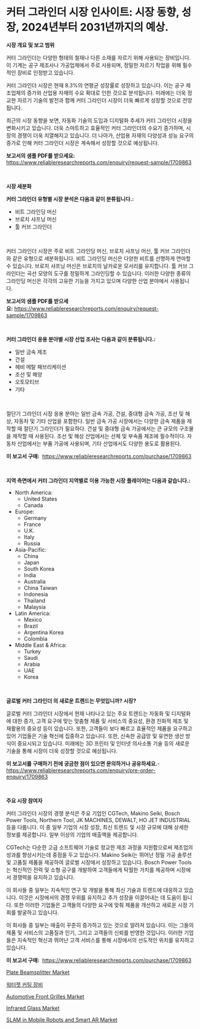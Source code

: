 <p><h1>커터 그라인더 시장 인사이트: 시장 동향, 성장, 2024년부터 2031년까지의 예상.</h1></p><p><strong>시장 개요 및 보고 범위</strong></p>
<p><p>커터 그라인더는 다양한 형태의 철재나 다른 소재를 자르기 위해 사용되는 장비입니다. 이 기계는 공구 제조사나 가공업체에서 주로 사용되며, 정밀한 자르기 작업을 위해 필수적인 장비로 인정받고 있습니다.</p><p>커터 그라인더 시장은 현재 8.3%의 연평균 성장률로 성장하고 있습니다. 이는 공구 제조업체의 증가와 산업용 자재의 수요 확대로 인한 것으로 분석됩니다. 미래에는 더욱 정교한 자르기 기술의 발전과 함께 커터 그라인더 시장이 더욱 빠르게 성장할 것으로 전망됩니다.</p><p>최근의 시장 동향을 보면, 자동화 기술의 도입과 디지털화 추세가 커터 그라인더 시장을 변화시키고 있습니다. 더욱 스마트하고 효율적인 커터 그라인더의 수요가 증가하며, 시장의 경쟁이 더욱 치열해지고 있습니다. 더 나아가, 산업용 자재의 다양성과 성능 요구의 증가로 인해 커터 그라인더 시장은 계속해서 성장할 것으로 예상됩니다.</p></p>
<p><strong>보고서의 샘플 PDF를 받으세요:</strong> <a href="https://www.reliableresearchreports.com/enquiry/request-sample/1709863">https://www.reliableresearchreports.com/enquiry/request-sample/1709863</a></p>
<p>&nbsp;</p>
<p><strong>시장 세분화</strong></p>
<p><strong>커터 그라인더 유형별 시장 분석은 다음과 같이 분류됩니다.:</strong></p>
<p><ul><li>비트 그라인딩 머신</li><li>브로치 샤프닝 머신</li><li>툴 커브 그라인더</li></ul></p>
<p>&nbsp;</p>
<p><p>커터 그라인더 시장은 주로 비트 그라인딩 머신, 브로치 샤프닝 머신, 툴 커브 그라인더와 같은 유형으로 세분화됩니다. 비트 그라인딩 머신은 다양한 비트를 선명하게 연마할 수 있습니다. 브로치 샤프닝 머신은 브로치의 날카로운 모서리를 유지합니다. 툴 커브 그라인더는 곡선 모양의 도구를 정밀하게 그라인딩할 수 있습니다. 이러한 다양한 종류의 그라인딩 머신은 각각의 고유한 기능을 가지고 있으며 다양한 산업 분야에서 사용됩니다.</p></p>
<p><strong>보고서의 샘플 PDF를 받으세요:</strong>&nbsp;<a href="https://www.reliableresearchreports.com/enquiry/request-sample/1709863">https://www.reliableresearchreports.com/enquiry/request-sample/1709863</a></p>
<p>&nbsp;</p>
<p><strong> 커터 그라인더 응용 분야별 시장 산업 조사는 다음과 같이 분류됩니다.:</strong></p>
<p><ul><li>일반 금속 제조</li><li>건설</li><li>헤비 메탈 패브리케이션</li><li>조선 및 해양</li><li>오토모티브</li><li>기타</li></ul></p>
<p>&nbsp;</p>
<p><p>절단기 그라인더 시장 응용 분야는 일반 금속 가공, 건설, 중대형 금속 가공, 조선 및 해상, 자동차 및 기타 산업을 포함한다. 일반 금속 가공 시장에서는 다양한 금속 제품을 제작할 때 절단기 그라인더가 필요하다. 건설 및 중대형 금속 가공에서는 큰 규모의 구조물을 제작할 때 사용된다. 조선 및 해상 산업에서는 선체 및 부속품 제조에 필수적이다. 자동차 산업에서는 부품 가공에 사용되며, 기타 산업에서도 다양한 용도로 활용된다.</p></p>
<p><strong>이 보고서 구매:</strong>&nbsp; <a href="https://www.reliableresearchreports.com/purchase/1709863">https://www.reliableresearchreports.com/purchase/1709863</a></p>
<p>&nbsp;</p>
<p><strong>지역 측면에서 커터 그라인더 지역별로 이용 가능한 시장 플레이어는 다음과 같습니다.:</strong></p>
<p><ul>
    <li>
        North America:
        <ul>
            <li>United States</li>
            <li>Canada</li>
        </ul>
    </li>
    <li>
        Europe:
        <ul>
            <li>Germany</li>
            <li>France</li>
            <li>U.K.</li>
            <li>Italy</li>
            <li>Russia</li>
        </ul>
    </li>
    <li>
        Asia-Pacific:
        <ul>
            <li>China</li>
            <li>Japan</li>
            <li>South Korea</li>
            <li>India</li>
            <li>Australia</li>
            <li>China Taiwan</li>
            <li>Indonesia</li>
            <li>Thailand</li>
            <li>Malaysia</li>
        </ul>
    </li>
    <li>
        Latin America:
        <ul>
            <li>Mexico</li>
            <li>Brazil</li>
            <li>Argentina Korea</li>
            <li>Colombia</li>
        </ul>
    </li>
    <li>
        Middle East & Africa:
        <ul>
            <li>Turkey</li>
            <li>Saudi</li>
            <li>Arabia</li>
            <li>UAE</li>
            <li>Korea</li>
        </ul>
    </li>
    </ul></p>
<p>&nbsp;</p>
<p><strong>글로벌 커터 그라인더 의 새로운 트렌드는 무엇입니까? 시장?</strong></p>
<p><p>글로벌 커터 그라인더 시장에서 현재 나타나고 있는 주요 트렌드는 자동화 및 디지털화에 대한 증가, 고객 요구에 맞는 맞춤형 제품 및 서비스의 중요성, 환경 친화적 제조 및 재활용의 중요성 등이 있습니다. 또한, 고객들이 보다 빠르고 효율적인 제품을 요구하고 있어 기업들은 기술 혁신에 집중하고 있습니다. 또한, 신속한 공급망 및 유연한 생산 방식이 중요시되고 있습니다. 미래에는 3D 프린터 및 인터넷 의사소통 기술 등의 새로운 기술을 통해 시장이 더욱 성장할 것으로 예상됩니다.</p></p>
<p><strong>이 보고서를 구매하기 전에 궁금한 점이 있으면 문의하거나 공유하세요.</strong>- <a href="https://www.reliableresearchreports.com/enquiry/pre-order-enquiry/1709863">https://www.reliableresearchreports.com/enquiry/pre-order-enquiry/1709863</a></p>
<p>&nbsp;</p>
<p><strong>주요 시장 참여자</strong></p>
<p><p>커터 그라인더 시장의 경쟁 분석은 주요 기업인 CGTech, Makino Seiki, Bosch Power Tools, Northern Tool, JK MACHINES, DEWALT, HO JET INDUSTRIAL 등을 다룹니다. 이 중 일부 기업의 시장 성장, 최신 트렌드 및 시장 규모에 대해 상세한 정보를 제공합니다. 일부 이상의 기업의 매출액을 제공합니다.</p><p>CGTech는 다순한 고급 소프트웨어 기술로 정교한 제조 과정을 지원함으로써 제조업의 성과를 향상시키는데 중점을 두고 있습니다. Makino Seiki는 뛰어난 정밀 가공 솔루션 및 고품질 제품을 제공하여 글로벌 시장에서 성장하고 있습니다. Bosch Power Tools는 혁신적인 전력 및 소형 공구를 개발하여 고객들에게 탁월한 가치를 제공하며 시장에서 경쟁력을 유지하고 있습니다.</p><p>이 회사들 중 일부는 지속적인 연구 및 개발을 통해 최신 기술과 트렌드에 대응하고 있습니다. 이것은 시장에서의 경쟁 우위를 유지하고 추가 성장을 이끌어내는 데 도움이 됩니다. 또한 이러한 기업들은 고객들의 다양한 요구에 맞춰 제품을 개선하고 새로운 시장 기회를 발굴하고 있습니다.</p><p>이 회사들 중 일부는 매출이 꾸준히 증가하고 있는 것으로 알려져 있습니다. 이는 그들의 제품 및 서비스의 고품질과 인기, 그리고 고객들의 신뢰를 반영한 것입니다. 이러한 기업들은 지속적인 혁신과 뛰어난 고객 서비스를 통해 시장에서의 선도적인 위치를 유지하고 있습니다.</p></p>
<p><strong>이 보고서 구매:</strong>&nbsp;&nbsp;<a href="https://www.reliableresearchreports.com/purchase/1709863">https://www.reliableresearchreports.com/purchase/1709863</a></p>
<p><p><a href="https://view.publitas.com/reportprime-1/plate-beamsplitter-market-size-growing-and-forecasted-for-period-from-2024-2031-and-provides-complete-market-analysis-of-this-market/">Plate Beamsplitter Market</a></p><p><a href="https://github.com/vs019sa3m8x/Market-Research-Report-List-1/blob/main/8525307191759.md">워터젯 커팅 장비</a></p><p><a href="https://issuu.com/reportprime-2/docs/automotive-front-grilles-market-size-2030.pptx">Automotive Front Grilles Market</a></p><p><a href="https://github.com/gulaimolin/Market-Research-Report-List-3/blob/main/infrared-glass-market.md">Infrared Glass Market</a></p><p><a href="https://sudsy-motorcycle-bbc.notion.site/Decoding-the-SLAM-in-Mobile-Robots-and-Smart-AR-Market-A-Deep-Dive-into-the-Latest-Market-Trends-M-b4531a304f734705a2326f1bb859f4ff">SLAM in Mobile Robots and Smart AR Market</a></p></p>
